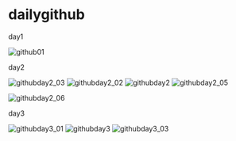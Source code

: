 # dailygithub

day1 

![github01](https://user-images.githubusercontent.com/50454382/118139032-eef77200-b441-11eb-932b-27f345d7850d.png)

day2

![githubday2_03](https://user-images.githubusercontent.com/50454382/118265562-51a94600-b4f4-11eb-81c5-59eca126416f.png)
![githubday2_02](https://user-images.githubusercontent.com/50454382/118265567-53730980-b4f4-11eb-8dd5-89669f66221a.png)
![githubday2](https://user-images.githubusercontent.com/50454382/118265572-540ba000-b4f4-11eb-912b-3852efbdfa0d.png)
![githubday2_05](https://user-images.githubusercontent.com/50454382/118265732-8e753d00-b4f4-11eb-8501-08a9e7e29df4.png)

![githubday2_06](https://user-images.githubusercontent.com/50454382/118365585-4d565900-b5d8-11eb-99fb-cb8e51b59043.png)


day3

![githubday3_01](https://user-images.githubusercontent.com/50454382/118365590-521b0d00-b5d8-11eb-8492-4360e12400df.png)
![githubday3](https://user-images.githubusercontent.com/50454382/118365593-56dfc100-b5d8-11eb-8cec-9cefcc86cbb7.png)
![githubday3_03](https://user-images.githubusercontent.com/50454382/118365574-46c7e180-b5d8-11eb-83f2-8c09f9f15208.png)
